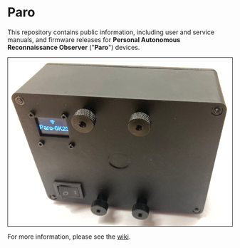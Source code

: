 # Paro
This repository contains public information, including user and service manuals, and firmware releases for **Personal Autonomous Reconnaissance Observer** ("**Paro**") devices.

<img src="content/PARO-019P-reference-800px.png" border="1" align="center" />

For more information, please see the [wiki](wiki).
